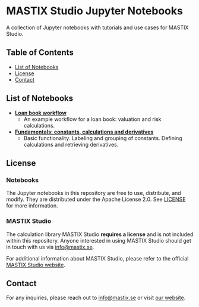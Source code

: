 # MASTIX Studio Jupyter Notebooks

A collection of Jupyter notebooks with tutorials and use cases for MASTIX Studio.

## Table of Contents

- [List of Notebooks](#list-of-notebooks)
- [License](#license)
- [Contact](#contact)


## List of Notebooks

- **[Loan book workflow](./analysis_of_loan_book.ipynb)**
  - An example workflow for a loan book: valuation and risk calculations.
- **[Fundamentals: constants, calculations and derivatives](./constants_calculations_derivatives.ipynb)**
  - Basic functionality. Labeling and grouping of constants. Defining calculations and retrieving derivatives.

## License

### Notebooks

The Jupyter notebooks in this repository are free to use, distribute, and modify. They are distributed under the Apache License 2.0. See [LICENSE](./LICENSE) for more information.

### MASTIX Studio

The calculation library MASTIX Studio **requires a license** and is not included within this repository. Anyone interested in using MASTIX Studio should get in touch with us via [info@mastix.se](mailto:info@mastix.se). 

For additional information about MASTIX Studio, please refer to the official [MASTIX Studio website](http://www.mastix.se).

## Contact

For any inquiries, please reach out to [info@mastix.se](mailto:info@mastix.se) or visit [our website](http://www.mastix.se).
